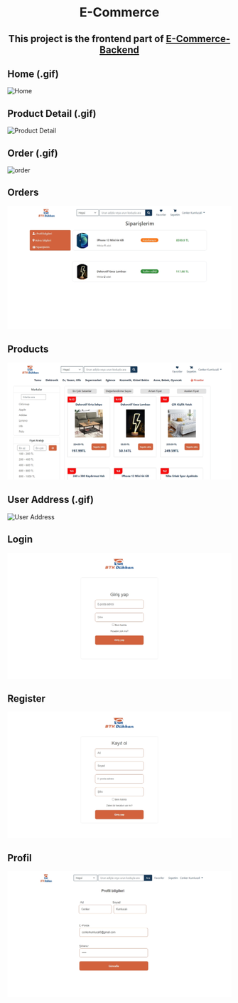 <h1 align="center"> E-Commerce  </h1>
<h2 align="center">This project is the frontend part of <a href="https://github.com/cenkerkumlucali/E-Commerce-Backend" target="_blank" rel="nofollow"> E-Commerce-Backend</a>  </h2>

## Home (.gif)
![Home](https://github.com/cenkerkumlucali/BtkMarket-Frontend/blob/master/src/assets/images/Homeg.gif)
## Product Detail (.gif)
![Product Detail](https://github.com/cenkerkumlucali/BtkMarket-Frontend/blob/master/src/assets/images/product-detail-2.gif)
## Order (.gif)
![order](https://github.com/cenkerkumlucali/BtkMarket-Frontend/blob/master/src/assets/images/order.gif)
## Orders
![orders](https://github.com/cenkerkumlucali/BtkMarket-Frontend/blob/master/src/assets/images/orders.jpg)
## Products
![Products](https://github.com/cenkerkumlucali/BtkMarket-Frontend/blob/master/src/assets/images/products.jpg)
## User Address (.gif)
![User Address](https://github.com/cenkerkumlucali/BtkMarket-Frontend/blob/master/src/assets/images/address-operation.gif)
## Login
![Login](https://github.com/cenkerkumlucali/BtkMarket-Frontend/blob/master/src/assets/images/Login--1.jpg)
## Register
![Register](https://github.com/cenkerkumlucali/BtkMarket-Frontend/blob/master/src/assets/images/Register--1.jpg)
## Profil 
![Profil](https://github.com/cenkerkumlucali/BtkMarket-Frontend/blob/master/src/assets/images/profile-update.jpg)

